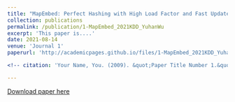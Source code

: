 ```yaml
---
title: "MapEmbed: Perfect Hashing with High Load Factor and Fast Update."
collection: publications
permalink: /publication/1-MapEmbed_2021KDD_YuhanWu
excerpt: 'This paper is....'
date: 2021-08-14
venue: 'Journal 1'
paperurl: 'http://academicpages.github.io/files/1-MapEmbed_2021KDD_YuhanWu.pdf'

<!-- citation: 'Your Name, You. (2009). &quot;Paper Title Number 1.&quot; <i>Journal 1</i>. 1(1).' -->

---
```


[^_^]: This paper is about the number 1. The number 2 is left for future work.

[Download paper here](http://academicpages.github.io/files/1-MapEmbed_2021KDD_YuhanWu.pdf)

[^_^]: Recommended citation: Your Name, You. (2009). "Paper Title Number 1." <i>Journal 1</i>. 1(1).
